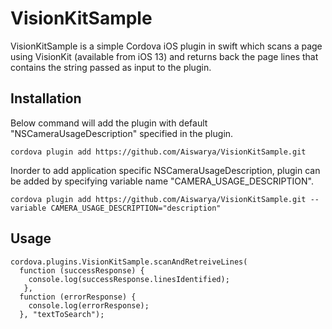 # VisionKitSample

VisionKitSample is a simple Cordova iOS plugin in swift which scans a page using VisionKit (available from iOS 13) and returns back the page lines that contains the string passed as input to the plugin.

## Installation

Below command will add the plugin with default "NSCameraUsageDescription" specified in the plugin.
```
cordova plugin add https://github.com/Aiswarya/VisionKitSample.git
```
Inorder to add application specific NSCameraUsageDescription, plugin can be added by specifying variable name "CAMERA_USAGE_DESCRIPTION". 
```
cordova plugin add https://github.com/Aiswarya/VisionKitSample.git --variable CAMERA_USAGE_DESCRIPTION="description"
```

## Usage

```
cordova.plugins.VisionKitSample.scanAndRetreiveLines(
  function (successResponse) {
    console.log(successResponse.linesIdentified);
   }, 
  function (errorResponse) {
    console.log(errorResponse);
  }, "textToSearch");
```
